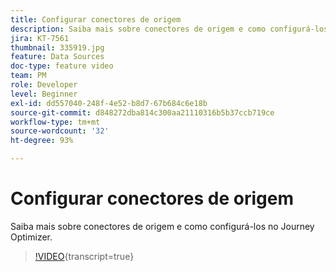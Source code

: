 ```yaml
---
title: Configurar conectores de origem
description: Saiba mais sobre conectores de origem e como configurá-los no Journey Optimizer.
jira: KT-7561
thumbnail: 335919.jpg
feature: Data Sources
doc-type: feature video
team: PM
role: Developer
level: Beginner
exl-id: dd557040-248f-4e52-b8d7-67b684c6e18b
source-git-commit: d848272dba814c300aa21110316b5b37ccb719ce
workflow-type: tm+mt
source-wordcount: '32'
ht-degree: 93%

---
```


# Configurar conectores de origem

Saiba mais sobre conectores de origem e como configurá-los no Journey Optimizer.

>[!VIDEO](https://video.tv.adobe.com/v/335919?quality=12&learn=on){transcript=true}
